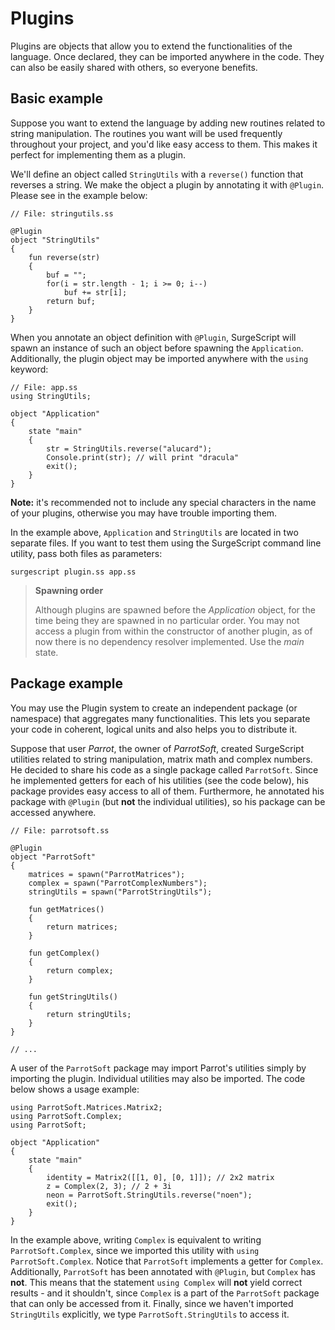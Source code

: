 Plugins
=======

Plugins are objects that allow you to extend the functionalities of the language. Once declared, they can be imported anywhere in the code. They can also be easily shared with others, so everyone benefits.

Basic example
-------------

Suppose you want to extend the language by adding new routines related to string manipulation. The routines you want will be used frequently throughout your project, and you'd like easy access to them. This makes it perfect for implementing them as a plugin.

We'll define an object called `StringUtils` with a `reverse()` function that reverses a string. We make the object a plugin by annotating it with `@Plugin`. Please see in the example below:

```
// File: stringutils.ss

@Plugin
object "StringUtils"
{
    fun reverse(str)
    {
        buf = "";
        for(i = str.length - 1; i >= 0; i--)
            buf += str[i];
        return buf;
    }
}
```

When you annotate an object definition with `@Plugin`, SurgeScript will spawn an instance of such an object before spawning the `Application`. Additionally, the plugin object may be imported anywhere with the `using` keyword:

```
// File: app.ss
using StringUtils;

object "Application"
{
    state "main"
    {
        str = StringUtils.reverse("alucard");
        Console.print(str); // will print "dracula"
        exit();
    }
}
```

**Note:** it's recommended not to include any special characters in the name of your plugins, otherwise you may have trouble importing them.

In the example above, `Application` and `StringUtils` are located in two separate files. If you want to test them using the SurgeScript command line utility, pass both files as parameters:

```
surgescript plugin.ss app.ss
```

> **Spawning order**
>
> Although plugins are spawned before the *Application* object, for the time being they are spawned in no particular order. You may not access a plugin from within the constructor of another plugin, as of now there is no dependency resolver implemented. Use the *main* state.

Package example
---------------

You may use the Plugin system to create an independent package (or namespace) that aggregates many functionalities. This lets you separate your code in coherent, logical units and also helps you to distribute it.

Suppose that user *Parrot*, the owner of *ParrotSoft*, created SurgeScript utilities related to string manipulation, matrix math and complex numbers. He decided to share his code as a single package called `ParrotSoft`. Since he implemented getters for each of his utilities (see the code below), his package provides easy access to all of them. Furthermore, he annotated his package with `@Plugin` (but **not** the individual utilities), so his package can be accessed anywhere.

```
// File: parrotsoft.ss

@Plugin
object "ParrotSoft"
{
    matrices = spawn("ParrotMatrices");
    complex = spawn("ParrotComplexNumbers");
    stringUtils = spawn("ParrotStringUtils");

    fun getMatrices()
    {
        return matrices;
    }

    fun getComplex()
    {
        return complex;
    }

    fun getStringUtils()
    {
        return stringUtils;
    }
}

// ...
```

A user of the `ParrotSoft` package may import Parrot's utilities simply by importing the plugin. Individual utilities may also be imported. The code below shows a usage example:

```
using ParrotSoft.Matrices.Matrix2;
using ParrotSoft.Complex;
using ParrotSoft;

object "Application"
{
    state "main"
    {
        identity = Matrix2([[1, 0], [0, 1]]); // 2x2 matrix
        z = Complex(2, 3); // 2 + 3i
        neon = ParrotSoft.StringUtils.reverse("noen");
        exit();
    }
}
```

In the example above, writing `Complex` is equivalent to writing `ParrotSoft.Complex`, since we imported this utility with `using ParrotSoft.Complex`. Notice that `ParrotSoft` implements a getter for `Complex`. Additionally, `ParrotSoft` has been annotated with `@Plugin`, but `Complex` has **not**. This means that the statement `using Complex` will **not** yield correct results - and it shouldn't, since `Complex` is a part of the `ParrotSoft` package that can only be accessed from it. Finally, since we haven't imported `StringUtils` explicitly, we type `ParrotSoft.StringUtils` to access it.